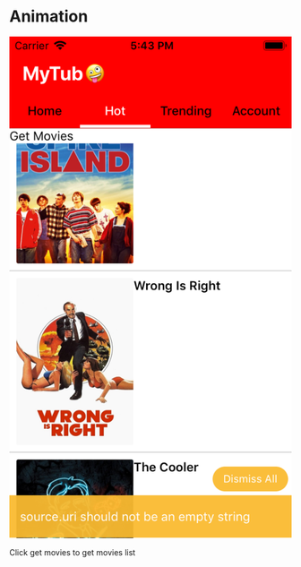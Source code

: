 # Animation

![Alt text](./Animations/Images/Screen.png?raw=true "MyTube")


Click get movies to get movies list

